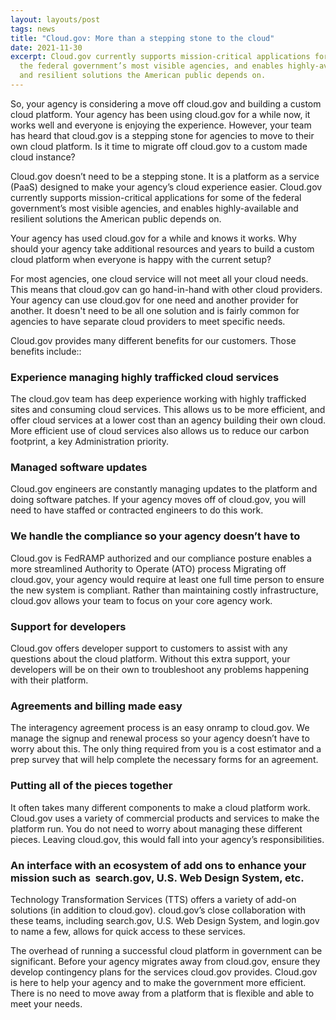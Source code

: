 ```yaml
---
layout: layouts/post
tags: news
title: "Cloud.gov: More than a stepping stone to the cloud"
date: 2021-11-30
excerpt: Cloud.gov currently supports mission-critical applications for some of
  the federal government’s most visible agencies, and enables highly-available
  and resilient solutions the American public depends on.
---
```

So, your agency is considering a move off cloud.gov and building a custom cloud platform. Your agency has been using cloud.gov for a while now, it works well and everyone is enjoying the experience. However, your team has heard that cloud.gov is a stepping stone for agencies to move to their own cloud platform. Is it time to migrate off cloud.gov to a custom made cloud instance?

Cloud.gov doesn’t need to be a stepping stone. It is a platform as a service (PaaS) designed to make your agency’s cloud experience easier. Cloud.gov currently supports mission-critical applications for some of the federal government’s most visible agencies, and enables highly-available and resilient solutions the American public depends on.

Your agency has used cloud.gov for a while and knows it works. Why should your agency take additional resources and years to build a custom cloud platform when everyone is happy with the current setup?

For most agencies, one cloud service will not meet all your cloud needs. This means that cloud.gov can go hand-in-hand with other cloud providers. Your agency can use cloud.gov for one need and another provider for another. It doesn't need to be all one solution and is fairly common for agencies to have separate cloud providers to meet specific needs.

Cloud.gov provides many different benefits for our customers. Those benefits include::

### Experience managing highly trafficked cloud services

The cloud.gov team has deep experience working with highly trafficked sites and consuming cloud services. This allows us to be more efficient, and offer cloud services at a lower cost than an agency building their own cloud. More efficient use of cloud services also allows us to reduce our carbon footprint, a key Administration priority.

### Managed software updates 

Cloud.gov engineers are constantly managing updates to the platform and doing software patches. If your agency moves off of cloud.gov, you will need to have staffed or contracted engineers to do this work.

### We handle the compliance so your agency doesn’t have to 

Cloud.gov is FedRAMP authorized and our compliance posture enables a more streamlined Authority to Operate (ATO) process Migrating off cloud.gov, your agency would require at least one full time person to ensure the new system is compliant. Rather than maintaining costly infrastructure, cloud.gov allows your team to focus on your core agency work. 

### Support for developers 

Cloud.gov offers developer support to customers to assist with any questions about the cloud platform. Without this extra support, your developers will be on their own to troubleshoot any problems happening with their platform.

### Agreements and billing made easy

The interagency agreement process is an easy onramp to cloud.gov. We manage the signup and renewal process so your agency doesn’t have to worry about this. The only thing required from you is a cost estimator and a prep survey that will help complete the necessary forms for an agreement.

### Putting all of the pieces together

It often takes many different components to make a cloud platform work. Cloud.gov uses a variety of commercial products and services to make the platform run. You do not need to worry about managing these different pieces. Leaving cloud.gov, this would fall into your agency’s responsibilities.

### An interface with an ecosystem of add ons to enhance your mission such as  search.gov, U.S. Web Design System, etc.

Technology Transformation Services (TTS) offers a variety of add-on solutions (in addition to cloud.gov). cloud.gov’s close collaboration with these teams, including search.gov, U.S. Web Design System, and login.gov to name a few, allows for quick access to these services.

The overhead of running a successful cloud platform in government can be significant. Before your agency migrates away from cloud.gov, ensure they develop contingency plans for the services cloud.gov provides. Cloud.gov is here to help your agency and to make the government more efficient. There is no need to move away from a platform that is flexible and able to meet your needs.